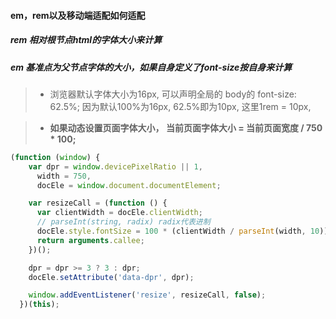 #### em，rem以及移动端适配如何适配
  
  ##### rem 相对根节点html的字体大小来计算
  ##### em 基准点为父节点字体的大小，如果自身定义了font-size按自身来计算

  >* 浏览器默认字体大小为16px, 可以声明全局的 body的 font-size: 62.5%; 因为默认100%为16px, 62.5%即为10px, 这里1rem = 10px,

  >* **如果动态设置页面字体大小， 当前页面字体大小 = 当前页面宽度 / 750 * 100;**

  ``` javascript
(function (window) {
      var dpr = window.devicePixelRatio || 1,
        width = 750,
        docEle = window.document.documentElement;

      var resizeCall = (function () {
        var clientWidth = docEle.clientWidth;
        // parseInt(string, radix) radix代表进制
        docEle.style.fontSize = 100 * (clientWidth / parseInt(width, 10)) + 'px';
        return arguments.callee;
      })();

      dpr = dpr >= 3 ? 3 : dpr;
      docEle.setAttribute('data-dpr', dpr);

      window.addEventListener('resize', resizeCall, false);
    })(this);
  ```